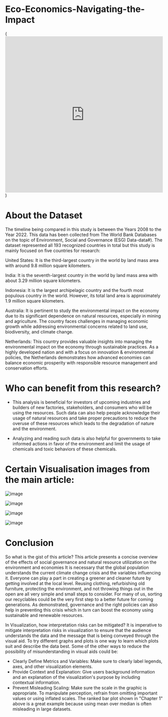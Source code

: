 # Eco-Economics-Navigating-the-Impact
(<iframe width="100%" height="500" frameborder="0"
  src="https://observablehq.com/embed/@work-mode-ws/three?cell=*"></iframe>)
# About the Dataset

The timeline being compared in this study is between the Years 2008 to the Year 2022. This data has been collected from The World Bank Databases on the topic of Environment, Social and Governance (ESG) Data-data#). The dataset represented all 193 recognized countries in total but this study is mainly focused on five countries for research:

United States: It is the third-largest country in the world by land mass area with around 9.8 million square kilometers.

India: It is the seventh-largest country in the world by land mass area with about 3.29 million square kilometers.

Indonesia: It is the largest archipelagic country and the fourth most populous country in the world. However, its total land area is approximately 1.9 million square kilometers.

Australia: It is pertinent to study the environmental impact on the economy due to its significant dependence on natural resources, especially in mining and agriculture. The country faces challenges in managing economic growth while addressing environmental concerns related to land use, biodiversity, and climate change.

Netherlands: This country provides valuable insights into managing the environmental impact on the economy through sustainable practices. As a highly developed nation and with a focus on innovation & environmental policies, the Netherlands demonstrates how advanced economies can balance economic prosperity with responsible resource management and conservation efforts.

# Who can benefit from this research?

- This analysis is beneficial for investors of upcoming industries and builders of new factories, stakeholders, and consumers who will be using the resources. Such data can also help people acknowledge their usage of natural resources and take proper precautions to reduce the overuse of these resources which leads to the degradation of nature and the environment.

- Analyzing and reading such data is also helpful for governments to take informed actions in favor of the environment and limit the usage of chemicals and toxic behaviors of these chemicals.

# Certain Visualisation images from the main article:
![image](https://github.com/user-attachments/assets/a3532f1e-d599-44fa-be9e-52962732dbdb)

![image](https://github.com/user-attachments/assets/d2177e56-d31e-4ff2-b796-3700dd9a80b9)

![image](https://github.com/user-attachments/assets/c3afe0de-3b72-4de6-ba10-0496184ee05e)

![image](https://github.com/user-attachments/assets/0625cea3-d6d1-46da-be1a-c48bc2571cab)


# Conclusion

So what is the gist of this article?
This article presents a concise overview of the effects of social governance and natural resource utilization on the environment and economies It is necessary that the global population understands the current climate change crisis and the variables influencing it. Everyone can play a part in creating a greener and cleaner future by getting involved at the local level. Reusing clothing, refurbishing old furniture, protecting the environment, and not throwing things out in the open are all very simple and small steps to consider. For many of us, sorting our recyclables could be the very first step to a better future for coming generations. As demonstrated, governance and the right policies can also help in preventing this crisis which in turn can boost the economy using sustainable and renewable resources.

In Visualization, how interpretation risks can be mitigated?
It is imperative to mitigate interpretation risks in visualization to ensure that the audience understands the data and the message that is being conveyed through the visual aid. To try different graphs and plots is one way to learn which plots suit and describe the data best. Some of the other ways to reduce the possibility of misunderstanding in visual aids could be:

- Clearly Define Metrics and Variables: Make sure to clearly label legends, axes, and other visualization elements.
- Provide Context and Explanation: Give users background information and an explanation of the visualization's purpose by including contextual information.
- Prevent Misleading Scaling: Make sure the scale in the graphic is appropriate. To manipulate perception, refrain from omitting important values or using inflated scales. The ranked bar plot shown in "Chapter 1" above is a great example because using mean over median is often misleading in large datasets.
